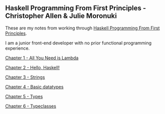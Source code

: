 ## Haskell Programming From First Principles - Christopher Allen & Julie Moronuki

These are my notes from working through [Haskell Programming From First Principles](http://haskellbook.com/).

I am a junior front-end developer with no prior functional programming experience.

[Chapter 1 - All You Need is Lambda](https://github.com/GemmaStiles/Haskell/blob/master/Chapter_1.md)

[Chapter 2 - Hello, Haskell!](https://github.com/GemmaStiles/Haskell/blob/master/Chapter_2.md)

[Chapter 3 - Strings](https://github.com/GemmaStiles/Haskell/blob/master/Chapter_3.md)

[Chapter 4 - Basic datatypes](https://github.com/GemmaStiles/Haskell/blob/master/Chapter_4.md)

[Chapter 5 - Types](https://github.com/GemmaStiles/Haskell/blob/master/Chapter_5.md)

[Chapter 6 - Typeclasses](https://github.com/GemmaStiles/Haskell/blob/master/Chapter_6.md)
